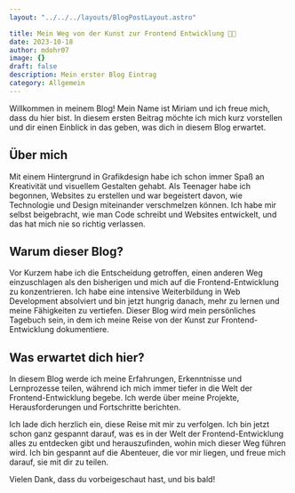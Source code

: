 ```yaml
---
layout: "../../../layouts/BlogPostLayout.astro"

title: Mein Weg von der Kunst zur Frontend Entwicklung 👩‍💻
date: 2023-10-18
author: mdohr07
image: {}
draft: false
description: Mein erster Blog Eintrag
category: Allgemein
---
```



Willkommen in meinem Blog! Mein Name ist Miriam und ich freue mich, dass du hier bist. In diesem ersten Beitrag möchte ich mich kurz vorstellen und dir einen Einblick in das geben, was dich in diesem Blog erwartet.

## Über mich

Mit einem Hintergrund in Grafikdesign habe ich schon immer Spaß an Kreativität und visuellem Gestalten gehabt. Als Teenager habe ich begonnen, Websites zu erstellen und war begeistert davon, wie Technologie und Design miteinander verschmelzen können. Ich habe mir selbst beigebracht, wie man Code schreibt und Websites entwickelt, und das hat mich nie so richtig verlassen.

## Warum dieser Blog?

Vor Kurzem habe ich die Entscheidung getroffen, einen anderen Weg einzuschlagen als den bisherigen und mich auf die Frontend-Entwicklung zu konzentrieren. Ich habe eine intensive Weiterbildung in Web Development absolviert und bin jetzt hungrig danach, mehr zu lernen und meine Fähigkeiten zu vertiefen. Dieser Blog wird mein persönliches Tagebuch sein, in dem ich meine Reise von der Kunst zur Frontend-Entwicklung dokumentiere.

## Was erwartet dich hier?

In diesem Blog werde ich meine Erfahrungen, Erkenntnisse und Lernprozesse teilen, während ich mich immer tiefer in die Welt der Frontend-Entwicklung begebe. Ich werde über meine Projekte, Herausforderungen und Fortschritte berichten.

Ich lade dich herzlich ein, diese Reise mit mir zu verfolgen. Ich bin jetzt schon ganz gespannt darauf, was es in der  Welt der Frontend-Entwicklung alles zu entdecken gibt und herauszufinden, wohin mich dieser Weg führen wird. Ich bin gespannt auf die Abenteuer, die vor mir liegen, und freue mich darauf, sie mit dir zu teilen.

Vielen Dank, dass du vorbeigeschaut hast, und bis bald!
